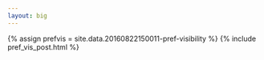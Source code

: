 ```yaml
---
layout: big
---
```

{% assign prefvis = site.data.20160822150011-pref-visibility %}
{% include pref_vis_post.html %}

